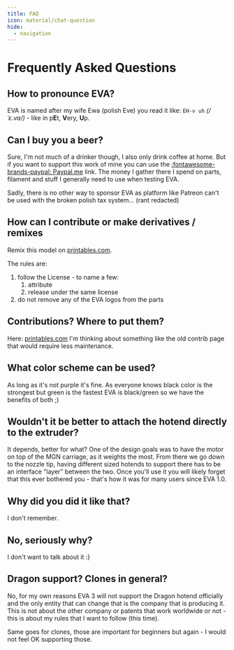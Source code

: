 ```yaml
---
title: FAQ
icon: material/chat-question
hide:
  - navigation
---
```



# Frequently Asked Questions

## How to pronounce EVA?

EVA is named after my wife Ewa (polish Eve) you read it like: `EH-v uh` *(/ˈɛ.va/)* - like in p<b>E</b>t, <b>V</b>ery, <b>U</b>p.

## Can I buy you a beer?

Sure, I'm not much of a drinker though, I also only drink coffee at home. But if you want to support this work of mine you can use the [:fontawesome-brands-paypal: Paypal.me](https://www.paypal.me/pkucmus) link. The money I gather there I spend on parts, filament and stuff I generally need to use when testing EVA.

Sadly, there is no other way to sponsor EVA as platform like Patreon can't be used with the broken polish tax system... (rant redacted)

## How can I contribute or make derivatives / remixes

Remix this model on [printables.com](https://www.printables.com/model/200939-eva-3-modular-3d-printer-carriage-platform). 

The rules are:

1. follow the License - to name a few:
      1. attribute
      2. release under the same license
2. do not remove any of the EVA logos from the parts

## Contributions? Where to put them?

Here: [printables.com](https://www.printables.com/model/200939-eva-3-modular-3d-printer-carriage-platform/remixes) I'm thinking about something like the old contrib page that would require less maintenance.

## What color scheme can be used?

As long as it's not purple it's fine. As everyone knows black color is the strongest but green is the fastest EVA is black/green so we have the benefits of both ;)

## Wouldn't it be better to attach the hotend directly to the extruder?

It depends, better for what? One of the design goals was to have the motor on top of the MGN carriage, as it weights the most. From there we go down to the nozzle tip, having different sized hotends to support there has to be an interface "layer" between the two. Once you'll use it you will likely forget that this ever bothered you - that's how it was for many users since EVA 1.0.

## Why did you did it like that?

I don't remember.

## No, seriously why?

I don't want to talk about it :}

## Dragon support? Clones in general?

No, for my own reasons EVA 3 will not support the Dragon hotend officially and the only entity that can change that is the company that is producing it. This is not about the other company or patents that work worldwide or not - this is about my rules that I want to follow (this time).

Same goes for clones, those are important for beginners but again - I would not feel OK supporting those.
